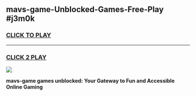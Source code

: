 
## mavs-game-Unblocked-Games-Free-Play #j3m0k
<h3>
<a href="https://us.freeplayer.one?title=mavs-game&ref=9M">CLICK TO PLAY</a></h3>
<hr>

<h3>
<a href="https://us.freeplayer.one?title=mavs-game&ref=9M">CLICK 2 PLAY</a>
  
</h3>

<a href="https://us.freeplayer.one?title=mavs-game&ref=9M"><img src="https://clearcache.store/games.png"></a>


**mavs-game games unblocked: Your Gateway to Fun and Accessible Online Gaming**

